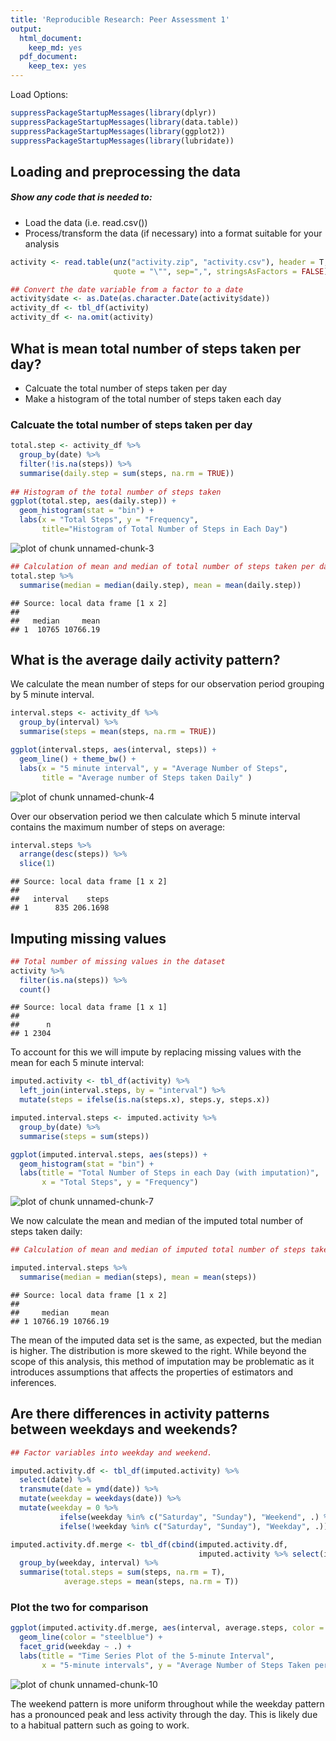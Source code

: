 ```yaml
---
title: 'Reproducible Research: Peer Assessment 1'
output:
  html_document:
    keep_md: yes
  pdf_document:
    keep_tex: yes
---
```




Load Options:


```r
suppressPackageStartupMessages(library(dplyr))
suppressPackageStartupMessages(library(data.table))
suppressPackageStartupMessages(library(ggplot2))
suppressPackageStartupMessages(library(lubridate))
```


## Loading and preprocessing the data

##### Show any code that is needed to:  
- Load the data (i.e. read.csv())  
- Process/transform the data (if necessary) into a format suitable for your analysis
 

```r
activity <- read.table(unz("activity.zip", "activity.csv"), header = T, 
                       quote = "\"", sep=",", stringsAsFactors = FALSE)

## Convert the date variable from a factor to a date
activity$date <- as.Date(as.character.Date(activity$date))
activity_df <- tbl_df(activity)
activity_df <- na.omit(activity)
```

## What is mean total number of steps taken per day?
  - Calcuate the total number of steps taken per day
  - Make a histogram of the total number of steps taken each day
  
### Calcuate the total number of steps taken per day


```r
total.step <- activity_df %>% 
  group_by(date) %>%
  filter(!is.na(steps)) %>%
  summarise(daily.step = sum(steps, na.rm = TRUE))
  
## Histogram of the total number of steps taken
ggplot(total.step, aes(daily.step)) +
  geom_histogram(stat = "bin") + 
  labs(x = "Total Steps", y = "Frequency", 
       title="Histogram of Total Number of Steps in Each Day")
```

![plot of chunk unnamed-chunk-3](figure/unnamed-chunk-3-1.png) 

```r
## Calculation of mean and median of total number of steps taken per day
total.step %>% 
  summarise(median = median(daily.step), mean = mean(daily.step))
```

```
## Source: local data frame [1 x 2]
## 
##   median     mean
## 1  10765 10766.19
```

## What is the average daily activity pattern?

We calculate the mean number of steps for our observation period grouping by 5 minute interval.


```r
interval.steps <- activity_df %>% 
  group_by(interval) %>%
  summarise(steps = mean(steps, na.rm = TRUE))

ggplot(interval.steps, aes(interval, steps)) +
  geom_line() + theme_bw() +
  labs(x = "5 minute interval", y = "Average Number of Steps",
       title = "Average number of Steps taken Daily" )
```

![plot of chunk unnamed-chunk-4](figure/unnamed-chunk-4-1.png) 

Over our observation period we then calculate which 5 minute interval contains the maximum number of steps on average:


```r
interval.steps %>%
  arrange(desc(steps)) %>%
  slice(1)
```

```
## Source: local data frame [1 x 2]
## 
##   interval    steps
## 1      835 206.1698
```

## Imputing missing values


```r
## Total number of missing values in the dataset
activity %>%
  filter(is.na(steps)) %>%
  count()
```

```
## Source: local data frame [1 x 1]
## 
##      n
## 1 2304
```

To account for this we will impute by replacing missing values with the mean for each 5 minute interval:


```r
imputed.activity <- tbl_df(activity) %>%
  left_join(interval.steps, by = "interval") %>% 
  mutate(steps = ifelse(is.na(steps.x), steps.y, steps.x))

imputed.interval.steps <- imputed.activity %>%
  group_by(date) %>%
  summarise(steps = sum(steps))

ggplot(imputed.interval.steps, aes(steps)) +
  geom_histogram(stat = "bin") +
  labs(title = "Total Number of Steps in each Day (with imputation)", 
       x = "Total Steps", y = "Frequency")
```

![plot of chunk unnamed-chunk-7](figure/unnamed-chunk-7-1.png) 

We now calculate the mean and median of the imputed total number of steps taken daily:


```r
## Calculation of mean and median of imputed total number of steps taken per day 

imputed.interval.steps %>% 
  summarise(median = median(steps), mean = mean(steps))  
```

```
## Source: local data frame [1 x 2]
## 
##     median     mean
## 1 10766.19 10766.19
```
            
The mean of the imputed data set is the same, as expected, but the median is higher. The distribution is more skewed to the right. While beyond the scope of this analysis, this method of imputation may be problematic as it introduces assumptions that affects the properties of estimators and inferences.

## Are there differences in activity patterns between weekdays and weekends?


```r
## Factor variables into weekday and weekend.

imputed.activity.df <- tbl_df(imputed.activity) %>%
  select(date) %>% 
  transmute(date = ymd(date)) %>%
  mutate(weekday = weekdays(date)) %>%
  mutate(weekday = 0 %>% 
           ifelse(weekday %in% c("Saturday", "Sunday"), "Weekend", .) %>%
           ifelse(!weekday %in% c("Saturday", "Sunday"), "Weekday", .)) 

imputed.activity.df.merge <- tbl_df(cbind(imputed.activity.df, 
                                          imputed.activity %>% select(interval, steps))) %>%
  group_by(weekday, interval) %>%
  summarise(total.steps = sum(steps, na.rm = T),
            average.steps = mean(steps, na.rm = T))
```


### Plot the two for comparison


```r
ggplot(imputed.activity.df.merge, aes(interval, average.steps, color = factor(imputed.activity.df.merge$weekday))) +
  geom_line(color = "steelblue") +
  facet_grid(weekday ~ .) +
  labs(title = "Time Series Plot of the 5-minute Interval", 
       x = "5-minute intervals", y = "Average Number of Steps Taken per Interval") 
```

![plot of chunk unnamed-chunk-10](figure/unnamed-chunk-10-1.png) 

The weekend pattern is more uniform throughout while the weekday pattern has a pronounced peak and less activity through the day. This is likely due to a habitual pattern such as going to work.



